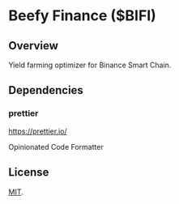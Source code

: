 # Beefy Finance (\$BIFI)

## Overview

Yield farming optimizer for Binance Smart Chain.

## Dependencies

### prettier

https://prettier.io/

Opinionated Code Formatter

## License

[MIT](LICENSE).
